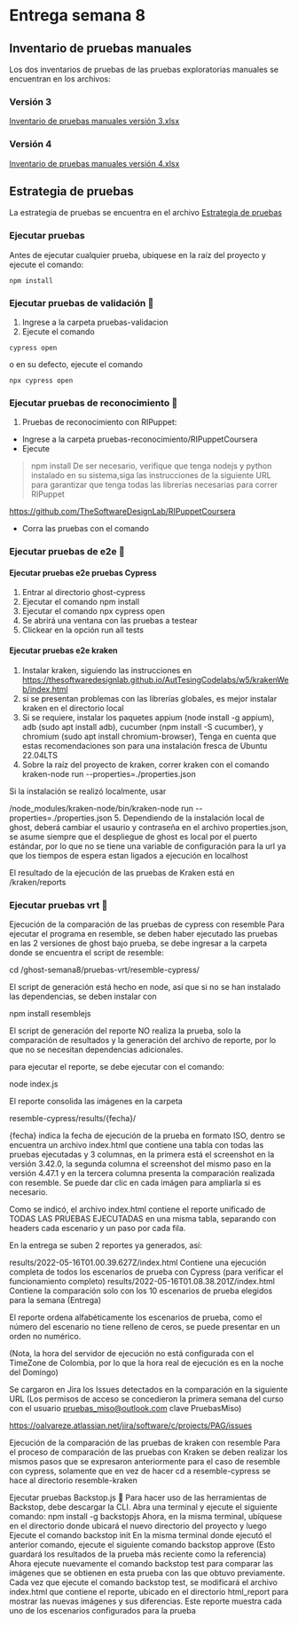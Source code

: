 # Entrega semana 8

## Inventario de pruebas manuales

Los dos inventarios de pruebas de las pruebas exploratorias manuales se encuentran en los archivos:

### Versión 3
[Inventario de pruebas manuales versión 3.xlsx](inventario-pruebas-manuales-version-3.xlsx)
### Versión 4
[Inventario de pruebas manuales versión 4.xlsx](inventario-pruebas-manuales-version-4.xlsx)

## Estrategia de pruebas

La estrategia de pruebas se encuentra en el archivo [Estrategia de pruebas](estrategia-pruebas.pdf)

### Ejecutar pruebas
Antes de ejecutar cualquier prueba, ubiquese en la raíz del proyecto y ejecute el comando:
```
npm install
``` 

### Ejecutar pruebas de validación 🚀
1. Ingrese a la carpeta pruebas-validacion
2. Ejecute el comando
```
cypress open
``` 
o en su defecto, ejecute el comando 
```
npx cypress open
``` 

### Ejecutar pruebas de reconocimiento 🚀

1. Pruebas de reconocimiento con RIPuppet:
- Ingrese a la carpeta pruebas-reconocimiento/RIPuppetCoursera
- Ejecute 
>npm install
De ser necesario, verifique que tenga nodejs y python instalado en su sistema,siga las instrucciones de la siguiente URL para garantizar que tenga todas las librerías necesarias para correr RIPuppet

https://github.com/TheSoftwareDesignLab/RIPuppetCoursera

- Corra las pruebas con el comando
>

### Ejecutar pruebas de e2e 🚀
#### Ejecutar pruebas e2e pruebas Cypress
1. Entrar al directorio ghost-cypress
2. Ejecutar el comando npm install
3. Ejecutar el comando npx cypress open
4. Se abrirá una ventana con las pruebas a testear
5. Clickear en la opción run all tests

#### Ejecutar pruebas e2e kraken
1. Instalar kraken, siguiendo las instrucciones en https://thesoftwaredesignlab.github.io/AutTesingCodelabs/w5/krakenWeb/index.html
2. si se presentan problemas con las librerías globales, es mejor instalar kraken en el directorio local
3. Si se requiere, instalar los paquetes appium (node install -g appium), adb (sudo apt install adb), cucumber (npm install -S cucumber), y chromium (sudo apt install chromium-browser), Tenga en cuenta que estas recomendaciones son para una instalación fresca de Ubuntu 22.04LTS
4. Sobre la raíz del proyecto de kraken, correr kraken con el comando
kraken-node run --properties=./properties.json

Si la instalación se realizó localmente, usar 

/node_modules/kraken-node/bin/kraken-node run --properties=./properties.json
5. Dependiendo de la instalación local de ghost, deberá cambiar el usaurio y contraseña en el archivo properties.json, se asume siempre que el despliegue de ghost es local por el puerto estándar, por lo que no se tiene una variable de configuración para la url ya que los tiempos de espera estan ligados a ejecución en localhost

El resultado de la ejecución de las pruebas de Kraken está en /kraken/reports

### Ejecutar pruebas vrt 🚀

Ejecución de la comparación de las pruebas de cypress con resemble
Para ejecutar el programa en resemble, se deben haber ejecutado las pruebas en las 2 versiones de ghost bajo prueba, se debe ingresar a la carpeta donde se encuentra el script de resemble:

cd /ghost-semana8/pruebas-vrt/resemble-cypress/

El script de generación está hecho en node, así que si no se han instalado las dependencias, se deben instalar con

npm install resemblejs

El script de generación del reporte NO realiza la prueba, solo la comparación de resultados y la generación del archivo de reporte, por lo que no se necesitan dependencias adicionales.

para ejecutar el reporte, se debe ejecutar con el comando:

node index.js

El reporte consolida las imágenes en la carpeta

resemble-cypress/results/{fecha}/

{fecha} indica la fecha de ejecución de la prueba en formato ISO, dentro se encuentra un archivo index.html que contiene una tabla con todas las pruebas ejecutadas y 3 columnas, en la primera está el screenshot en la versión 3.42.0, la segunda columna el screenshot del mismo paso en la versión 4.47.1 y en la tercera columna presenta la comparación realizada con resemble. Se puede dar clic en cada imágen para ampliarla si es necesario.

Como se indicó, el archivo index.html contiene el reporte unificado de TODAS LAS PRUEBAS EJECUTADAS en una misma tabla, separando con headers cada escenario y un paso por cada fila.

En la entrega se suben 2 reportes ya generados, así:

results/2022-05-16T01.00.39.627Z/index.html Contiene una ejecución completa de todos los escenarios de prueba con Cypress (para verificar el funcionamiento completo) results/2022-05-16T01.08.38.201Z/index.html Contiene la comparación solo con los 10 escenarios de prueba elegidos para la semana (Entrega)

El reporte ordena alfabéticamente los escenarios de prueba, como el número del escenario no tiene relleno de ceros, se puede presentar en un orden no numérico.

(Nota, la hora del servidor de ejecución no está configurada con el TimeZone de Colombia, por lo que la hora real de ejecución es en la noche del Domingo)

Se cargaron en Jira los Issues detectados en la comparación en la siguiente URL (Los permisos de acceso se concedieron la primera semana del curso con el usuario pruebas_miso@outlook.com clave PruebasMiso)

https://oalvareze.atlassian.net/jira/software/c/projects/PAG/issues

Ejecución de la comparación de las pruebas de kraken con resemble
Para el proceso de comparación de las pruebas con Kraken se deben realizar los mismos pasos que se expresaron anteriormente para el caso de resemble con cypress, solamente que en vez de hacer cd a resemble-cypress se hace al directorio resemble-kraken

Ejecutar pruebas Backstop.js 🚀
Para hacer uso de las herramientas de Backstop, debe descargar la CLI. Abra una terminal y ejecute el siguiente comando: npm install -g backstopjs
Ahora, en la misma terminal, ubíquese en el directorio donde ubicará el nuevo directorio del proyecto y luego Ejecute el comando backstop init
En la misma terminal donde ejecutó el anterior comando, ejecute el siguiente comando backstop approve (Esto guardará los resultados de la prueba más reciente como la referencia)
Ahora ejecute nuevamente el comando backstop test para comparar las imágenes que se obtienen en esta prueba con las que obtuvo previamente.
Cada vez que ejecute el comando backstop test, se modificará el archivo index.html que contiene el reporte, ubicado en el directorio html_report para mostrar las nuevas imágenes y sus diferencias. Este reporte muestra cada uno de los escenarios configurados para la prueba